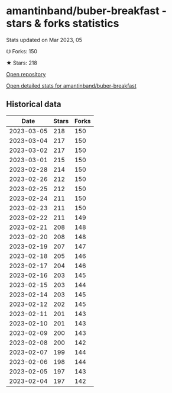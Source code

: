 # amantinband/buber-breakfast - stars & forks statistics

Stats updated on Mar 2023, 05

☋ Forks: 150

★ Stars: 218

[Open repository](https://github.com/amantinband/buber-breakfast)

[Open detailed stats for amantinband/buber-breakfast](https://reviewgithub.com/rep/amantinband/buber-breakfast)

## Historical data
| Date | Stars | Forks |
|------|-------|-------|
| 2023-03-05 | 218 | 150 | 
| 2023-03-04 | 217 | 150 | 
| 2023-03-02 | 217 | 150 | 
| 2023-03-01 | 215 | 150 | 
| 2023-02-28 | 214 | 150 | 
| 2023-02-26 | 212 | 150 | 
| 2023-02-25 | 212 | 150 | 
| 2023-02-24 | 211 | 150 | 
| 2023-02-23 | 211 | 150 | 
| 2023-02-22 | 211 | 149 | 
| 2023-02-21 | 208 | 148 | 
| 2023-02-20 | 208 | 148 | 
| 2023-02-19 | 207 | 147 | 
| 2023-02-18 | 205 | 146 | 
| 2023-02-17 | 204 | 146 | 
| 2023-02-16 | 203 | 145 | 
| 2023-02-15 | 203 | 144 | 
| 2023-02-14 | 203 | 145 | 
| 2023-02-12 | 202 | 145 | 
| 2023-02-11 | 201 | 143 | 
| 2023-02-10 | 201 | 143 | 
| 2023-02-09 | 200 | 143 | 
| 2023-02-08 | 200 | 142 | 
| 2023-02-07 | 199 | 144 | 
| 2023-02-06 | 198 | 144 | 
| 2023-02-05 | 197 | 143 | 
| 2023-02-04 | 197 | 142 | 

